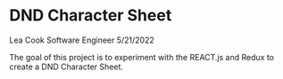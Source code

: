 # DND Character Sheet
Lea Cook
Software Engineer
5/21/2022

The goal of this project is to experiment with the REACT.js and Redux to create a DND Character Sheet.
